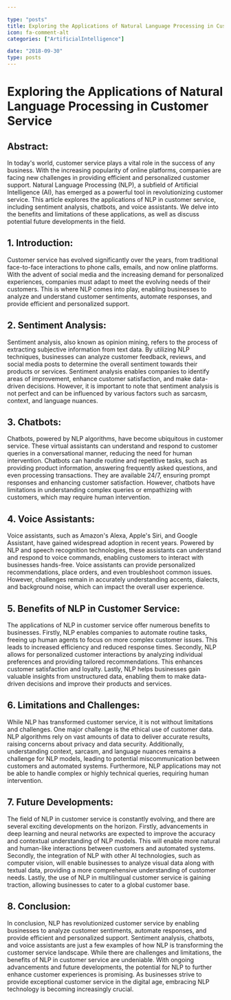 ```yaml
---

type: "posts"
title: Exploring the Applications of Natural Language Processing in Customer Service
icon: fa-comment-alt
categories: ["ArtificialIntelligence"]

date: "2018-09-30"
type: posts
---
```





# Exploring the Applications of Natural Language Processing in Customer Service

## Abstract:
In today's world, customer service plays a vital role in the success of any business. With the increasing popularity of online platforms, companies are facing new challenges in providing efficient and personalized customer support. Natural Language Processing (NLP), a subfield of Artificial Intelligence (AI), has emerged as a powerful tool in revolutionizing customer service. This article explores the applications of NLP in customer service, including sentiment analysis, chatbots, and voice assistants. We delve into the benefits and limitations of these applications, as well as discuss potential future developments in the field.

## 1. Introduction:
Customer service has evolved significantly over the years, from traditional face-to-face interactions to phone calls, emails, and now online platforms. With the advent of social media and the increasing demand for personalized experiences, companies must adapt to meet the evolving needs of their customers. This is where NLP comes into play, enabling businesses to analyze and understand customer sentiments, automate responses, and provide efficient and personalized support.

## 2. Sentiment Analysis:
Sentiment analysis, also known as opinion mining, refers to the process of extracting subjective information from text data. By utilizing NLP techniques, businesses can analyze customer feedback, reviews, and social media posts to determine the overall sentiment towards their products or services. Sentiment analysis enables companies to identify areas of improvement, enhance customer satisfaction, and make data-driven decisions. However, it is important to note that sentiment analysis is not perfect and can be influenced by various factors such as sarcasm, context, and language nuances.

## 3. Chatbots:
Chatbots, powered by NLP algorithms, have become ubiquitous in customer service. These virtual assistants can understand and respond to customer queries in a conversational manner, reducing the need for human intervention. Chatbots can handle routine and repetitive tasks, such as providing product information, answering frequently asked questions, and even processing transactions. They are available 24/7, ensuring prompt responses and enhancing customer satisfaction. However, chatbots have limitations in understanding complex queries or empathizing with customers, which may require human intervention.

## 4. Voice Assistants:
Voice assistants, such as Amazon's Alexa, Apple's Siri, and Google Assistant, have gained widespread adoption in recent years. Powered by NLP and speech recognition technologies, these assistants can understand and respond to voice commands, enabling customers to interact with businesses hands-free. Voice assistants can provide personalized recommendations, place orders, and even troubleshoot common issues. However, challenges remain in accurately understanding accents, dialects, and background noise, which can impact the overall user experience.

## 5. Benefits of NLP in Customer Service:
The applications of NLP in customer service offer numerous benefits to businesses. Firstly, NLP enables companies to automate routine tasks, freeing up human agents to focus on more complex customer issues. This leads to increased efficiency and reduced response times. Secondly, NLP allows for personalized customer interactions by analyzing individual preferences and providing tailored recommendations. This enhances customer satisfaction and loyalty. Lastly, NLP helps businesses gain valuable insights from unstructured data, enabling them to make data-driven decisions and improve their products and services.

## 6. Limitations and Challenges:
While NLP has transformed customer service, it is not without limitations and challenges. One major challenge is the ethical use of customer data. NLP algorithms rely on vast amounts of data to deliver accurate results, raising concerns about privacy and data security. Additionally, understanding context, sarcasm, and language nuances remains a challenge for NLP models, leading to potential miscommunication between customers and automated systems. Furthermore, NLP applications may not be able to handle complex or highly technical queries, requiring human intervention.

## 7. Future Developments:
The field of NLP in customer service is constantly evolving, and there are several exciting developments on the horizon. Firstly, advancements in deep learning and neural networks are expected to improve the accuracy and contextual understanding of NLP models. This will enable more natural and human-like interactions between customers and automated systems. Secondly, the integration of NLP with other AI technologies, such as computer vision, will enable businesses to analyze visual data along with textual data, providing a more comprehensive understanding of customer needs. Lastly, the use of NLP in multilingual customer service is gaining traction, allowing businesses to cater to a global customer base.

## 8. Conclusion:
In conclusion, NLP has revolutionized customer service by enabling businesses to analyze customer sentiments, automate responses, and provide efficient and personalized support. Sentiment analysis, chatbots, and voice assistants are just a few examples of how NLP is transforming the customer service landscape. While there are challenges and limitations, the benefits of NLP in customer service are undeniable. With ongoing advancements and future developments, the potential for NLP to further enhance customer experiences is promising. As businesses strive to provide exceptional customer service in the digital age, embracing NLP technology is becoming increasingly crucial.